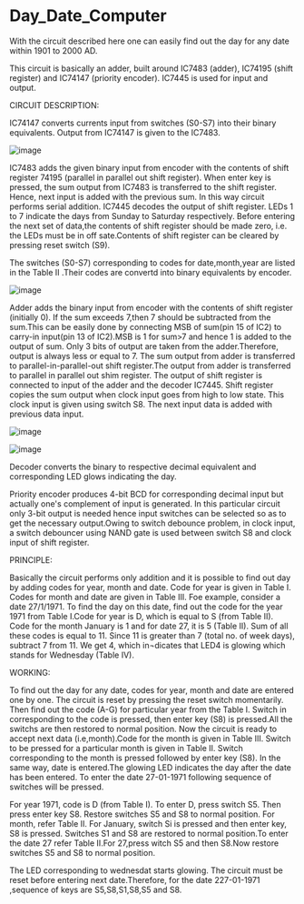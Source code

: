 # Day_Date_Computer
With the circuit described here one can easily find out the day for any date within 1901 to 2000 AD.

This circuit is basically an adder, built around IC7483 (adder), IC74195 (shift register) and IC74147 (priority encoder). IC7445 is used for input and output.

CIRCUIT DESCRIPTION:

IC74147 converts currents input from switches (S0-S7) into their binary equivalents. Output from IC74147 is given to the IC7483.


![image](https://user-images.githubusercontent.com/91731751/166444612-f049f497-9b1a-4e97-877d-499080b4f91b.png)

IC7483 adds the given binary input from encoder with the contents of shift register 74195 (parallel in parallel out shift register). When enter key is pressed, the sum output from IC7483 is transferred to the shift register. Hence, next input is added with the previous sum. In this way circuit performs serial addition. IC7445 decodes the output of shift register. LEDs 1 to 7 indicate the days from Sunday to Saturday respectively. Before entering the next set of data,the contents of shift register 
should be made zero, i.e. the LEDs must be in off sate.Contents of shift register can be cleared by pressing reset switch (S9).

The switches (S0-S7) corresponding to codes for date,month,year are listed in the Table II .Their codes are convertd into binary equivalents by encoder.

![image](https://user-images.githubusercontent.com/91731751/166444755-672f208f-5b1a-4f3e-af6e-ff2609978f67.png)

Adder adds the binary input from encoder with the contents of shift register (initially 0). If the sum exceeds 7,then 7 should be subtracted from the sum.This can be easily done by connecting MSB of sum(pin 15 of IC2) to carry-in input(pin 13 of IC2).MSB is 1 for sum>7 and hence 1 is added to the output of sum.
Only 3 bits of output are taken from the adder.Therefore, output is always less or equal to 7.
The sum output from adder is transferred to parallel-in-parallel-out shift register.The output from adder is transferred to parallel in parallel out shim
register. The output of shift register is connected to input of the adder and the decoder IC7445. Shift register copies the sum output when clock input goes from high to low state. This clock input is given using switch S8. The next input data is added with previous data input.

![image](https://user-images.githubusercontent.com/91731751/166444869-39154744-b74e-4a7a-9a47-b7d3c1a8b2c4.png)

![image](https://user-images.githubusercontent.com/91731751/166444961-86bfd966-4313-4a1e-8314-c027448577d0.png)

Decoder converts the binary to respective decimal equivalent and corresponding LED glows indicating the day.

Priority encoder produces 4-bit BCD for corresponding decimal input but actually one's complement of input is generated. In this particular circuit only 3-bit output is needed hence input switches can be selected so as to get the necessary output.Owing to switch debounce problem, in clock input, a switch debouncer using NAND gate is used between switch S8 and clock input of shift register.

PRINCIPLE:

Basically the circuit performs only addition and it is possible to find out day by adding codes for year, month and date. Code for year is given in 
Table I. Codes for month and date are given in Table III. Foe example, consider a date 27/1/1971. To find the day on this date, find out the code for the year 1971 from Table I.Code for year is D, which is equal to S (from Table II). Code for the month January is 1 and for date 27, it is 5 (Table II). Sum of all these codes is equal to 11. Since 11 is greater than 7 (total no. of week days), subtract 7 from 11. We get 4, which in¬dicates that LED4 is glowing which stands for Wednesday (Table IV).

WORKING:

To find out the day for any date, codes for year, month and date are entered one by one.
The circuit is reset by pressing the reset switch momentarily. Then find out the code (A-G) for particular year from the Table I. Switch in corresponding to the code is pressed, then enter key (S8) is pressed.All the switchs are then restored to normal position. Now the circuit is ready to accept next data (i.e,month).Code for the month is given in Table III. Switch to be pressed for a particular month is given in Table II. Switch corresponding to the month is pressed followed by enter key (S8). In the same way, date is entered.The glowing LED indicates the day after the date has been entered. To enter the date 27-01-1971 following sequence of switches will be pressed.

For year 1971, code is D (from Table I). To enter D, press switch S5. Then press enter key S8. Restore switches S5 and S8 to normal position. For month, refer Table II. For January, switch Si is pressed and then enter key, S8 is pressed. Switches S1 and S8 are restored to normal position.To enter the date 27 refer Table II.For 27,press witch S5 and then S8.Now restore switches S5 and S8 to normal position.

The LED corresponding to wednesdat starts glowing. The circuit must be reset before entering next date.Therefore, for the date 227-01-1971 ,sequence of keys are S5,S8,S1,S8,S5 and S8.










